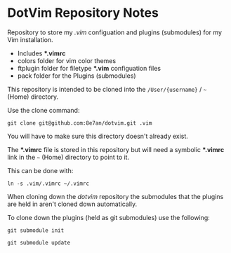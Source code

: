 # DotVim Repository Notes

Repository to store my *.vim* configuation and plugins (submodules) for my Vim installation.

* Includes **\*.vimrc**
* colors folder for vim color themes
* ftplugin folder for filetype **\*.vim** configuation files
* pack folder for the Plugins (submodules)

This repository is intended to be cloned into the `/User/{username}` / `~` (Home) directory. 

Use the clone command:

`git clone git@github.com:8e7an/dotvim.git .vim`

You will have to make sure this directory doesn't already exist.

The **\*.vimrc** file is stored in this repository but will need a symbolic **\*.vimrc** link in the `~` (Home) directory to point to it. 

This can be done with:

`ln -s .vim/.vimrc ~/.vimrc`

When cloning down the *dotvim* repository the submodules that the plugins are held in aren't cloned down automatically. 

To clone down the plugins (held as git submodules) use the following:

`git submodule init`

`git submodule update`

